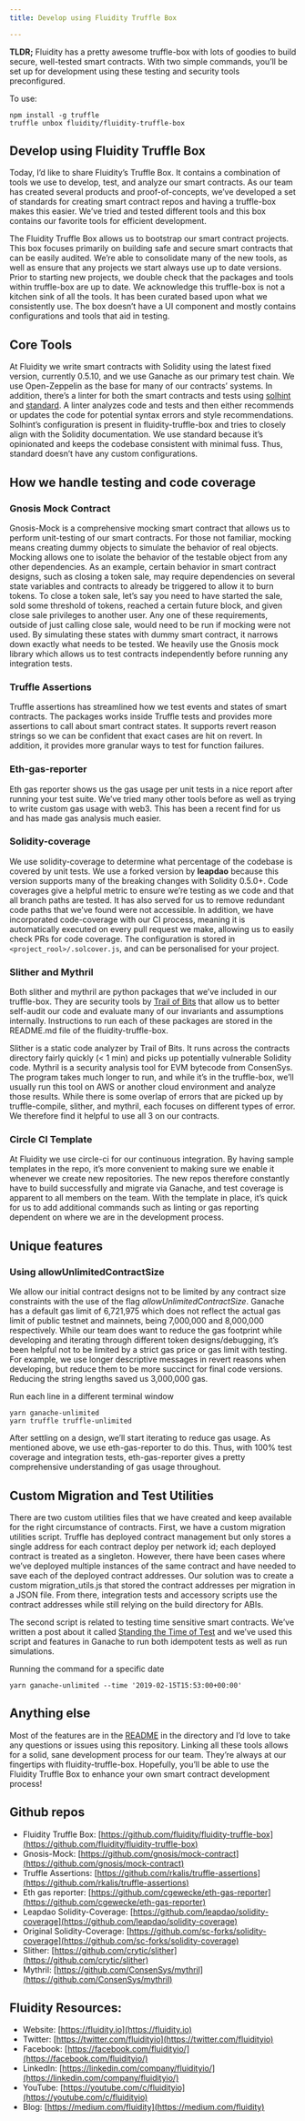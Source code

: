 ```yaml
---
title: Develop using Fluidity Truffle Box

---
```


**TLDR;** Fluidity has a pretty awesome truffle-box with lots of goodies to build secure, well-tested smart contracts. With two simple commands, you’ll be set up for development using these testing and security tools preconfigured.

To use:

```shell
npm install -g truffle
truffle unbox fluidity/fluidity-truffle-box
```

## Develop using Fluidity Truffle Box

Today, I’d like to share Fluidity’s Truffle Box. It contains a combination of tools we use to develop, test, and analyze our smart contracts. As our team has created several products and proof-of-concepts, we’ve developed a set of standards for creating smart contract repos and having a truffle-box makes this easier. We’ve tried and tested different tools and this box contains our favorite tools for efficient development.

The Fluidity Truffle Box allows us to bootstrap our smart contract projects. This box focuses primarily on building safe and secure smart contracts that can be easily audited. We’re able to consolidate many of the new tools, as well as ensure that any projects we start always use up to date versions. Prior to starting new projects, we double check that the packages and tools within truffle-box are up to date. We acknowledge this truffle-box is not a kitchen sink of all the tools. It has been curated based upon what we consistently use. The box doesn’t have a UI component and mostly contains configurations and tools that aid in testing.

## Core Tools

At Fluidity we write smart contracts with Solidity using the latest fixed version, currently 0.5.10, and we use Ganache as our primary test chain. We use Open-Zeppelin as the base for many of our contracts’ systems. In addition, there’s a linter for both the smart contracts and tests using [solhint](https://www.npmjs.com/package/solhint) and [standard](https://www.npmjs.com/package/standard). A linter analyzes code and tests and then either recommends or updates the code for potential syntax errors and style recommendations. Solhint’s configuration is present in fluidity-truffle-box and tries to closely align with the Solidity documentation. We use standard because it’s opinionated and keeps the codebase consistent with minimal fuss. Thus, standard doesn’t have any custom configurations.

## How we handle testing and code coverage

### Gnosis Mock Contract
Gnosis-Mock is a comprehensive mocking smart contract that allows us to perform unit-testing of our smart contracts. For those not familiar, mocking means creating dummy objects to simulate the behavior of real objects. Mocking allows one to isolate the behavior of the testable object from any other dependencies. As an example, certain behavior in smart contract designs, such as closing a token sale, may require dependencies on several state variables and contracts to already be triggered to allow it to burn tokens. To close a token sale, let’s say you need to have started the sale, sold some threshold of tokens, reached a certain future block, and given close sale privileges to another user. Any one of these requirements, outside of just calling close sale, would need to be run if mocking were not used. By simulating these states with dummy smart contract, it narrows down exactly what needs to be tested. We heavily use the Gnosis mock library which allows us to test contracts independently before running any integration tests.

### Truffle Assertions
Truffle assertions has streamlined how we test events and states of smart contracts. The packages works inside Truffle tests and provides more assertions to call about smart contract states. It supports revert reason strings so we can be confident that exact cases are hit on revert. In addition, it provides more granular ways to test for function failures.

### Eth-gas-reporter
Eth gas reporter shows us the gas usage per unit tests in a nice report after running your test suite. We’ve tried many other tools before as well as trying to write custom gas usage with web3. This has been a recent find for us and has made gas analysis much easier.

### Solidity-coverage
We use solidity-coverage to determine what percentage of the codebase is covered by unit tests. We use a forked version by **leapdao** because this version supports many of the breaking changes with Solidity 0.5.0+. Code coverages give a helpful metric to ensure we’re testing as we code and that all branch paths are tested. It has also served for us to remove redundant code paths that we’ve found were not accessible. In addition, we have incorporated code-coverage with our CI process, meaning it is automatically executed on every pull request we make, allowing us to easily check PRs for code coverage. The configuration is stored in `<project_rool>/.solcover.js`, and can be personalised for your project.

### Slither and Mythril
Both slither and mythril are python packages that we’ve included in our truffle-box. They are security tools by [Trail of Bits](https://www.trailofbits.com/) that allow us to better self-audit our code and evaluate many of our invariants and assumptions internally. Instructions to run each of these packages are stored in the README.md file of the fluidity-truffle-box.

Slither is a static code analyzer by Trail of Bits. It runs across the contracts directory fairly quickly (< 1 min) and picks up potentially vulnerable Solidity code. Mythril is a security analysis tool for EVM bytecode from ConsenSys. The program takes much longer to run, and while it’s in the truffle-box, we’ll usually run this tool on AWS or another cloud environment and analyze those results. While there is some overlap of errors that are picked up by truffle-compile, slither, and mythril, each focuses on different types of error. We therefore find it helpful to use all 3 on our contracts.

### Circle CI Template
At Fluidity we use circle-ci for our continuous integration. By having sample templates in the repo, it’s more convenient to making sure we enable it whenever we create new repositories. The new repos therefore constantly have to build successfully and migrate via Ganache, and test coverage is apparent to all members on the team. With the template in place, it’s quick for us to add additional commands such as linting or gas reporting dependent on where we are in the development process.

## Unique features
### Using allowUnlimitedContractSize
We allow our initial contract designs not to be limited by any contract size constraints with the use of the flag *allowUnlimitedContractSize*. Ganache has a default gas limit of 6,721,975 which does not reflect the actual gas limit of public testnet and mainnets, being 7,000,000 and 8,000,000 respectively. While our team does want to reduce the gas footprint while developing and iterating through different token designs/debugging, it’s been helpful not to be limited by a strict gas price or gas limit with testing. For example, we use longer descriptive messages in revert reasons when developing, but reduce them to be more succinct for final code versions. Reducing the string lengths saved us 3,000,000 gas.


Run each line in a different terminal window

```shell
yarn ganache-unlimited
yarn truffle truffle-unlimited
```

After settling on a design, we’ll start iterating to reduce gas usage. As mentioned above, we use eth-gas-reporter to do this. Thus, with 100% test coverage and integration tests, eth-gas-reporter gives a pretty comprehensive understanding of gas usage throughout.

## Custom Migration and Test Utilities

There are two custom utilities files that we have created and keep available for the right circumstance of contracts. First, we have a custom migration utilities script. Truffle has deployed contract management but only stores a single address for each contract deploy per network id; each deployed contract is treated as a singleton. However, there have been cases where we’ve deployed multiple instances of the same contract and have needed to save each of the deployed contract addresses. Our solution was to create a custom migration_utils.js that stored the contract addresses per migration in  a JSON file. From there, integration tests and accessory scripts use the contract addresses while still relying on the build directory for ABIs.

The second script is related to testing time sensitive smart contracts. We’ve written a post about it called [Standing the Time of Test](https://medium.com/fluidity/standing-the-time-of-test-b906fcc374a9) and we’ve used this script and features in Ganache to run both idempotent tests as well as run simulations.

Running the command for a specific date

```shell
yarn ganache-unlimited --time '2019-02-15T15:53:00+00:00'
```

## Anything else

Most of the features are in the [README](https://github.com/airswap/fluidity-truffle-box) in the directory and I’d love to take any questions or issues using this repository. Linking all these tools allows for a solid, sane development process for our team. They’re always at our fingertips with fluidity-truffle-box. Hopefully, you’ll be able to use the Fluidity Truffle Box to enhance your own smart contract development process!

## Github repos
* Fluidity Truffle Box: [https://github.com/fluidity/fluidity-truffle-box](https://github.com/fluidity/fluidity-truffle-box)
* Gnosis-Mock: [https://github.com/gnosis/mock-contract](https://github.com/gnosis/mock-contract)
* Truffle Assertions: [https://github.com/rkalis/truffle-assertions](https://github.com/rkalis/truffle-assertions)
* Eth gas reporter: [https://github.com/cgewecke/eth-gas-reporter](https://github.com/cgewecke/eth-gas-reporter)
* Leapdao Solidity-Coverage: [https://github.com/leapdao/solidity-coverage](https://github.com/leapdao/solidity-coverage)
* Original Solidity-Coverage: [https://github.com/sc-forks/solidity-coverage](https://github.com/sc-forks/solidity-coverage)
* Slither: [https://github.com/crytic/slither](https://github.com/crytic/slither)
* Mythril: [https://github.com/ConsenSys/mythril](https://github.com/ConsenSys/mythril)

## Fluidity Resources:
* Website: [https://fluidity.io](https://fluidity.io)
* Twitter: [https://twitter.com/fluidityio](https://twitter.com/fluidityio)
* Facebook: [https://facebook.com/fluidityio/](https://facebook.com/fluidityio/)
* LinkedIn: [https://linkedin.com/company/fluidityio/](https://linkedin.com/company/fluidityio/)
* YouTube: [https://youtube.com/c/fluidityio](https://youtube.com/c/fluidityio)
* Blog: [https://medium.com/fluidity](https://medium.com/fluidity)


